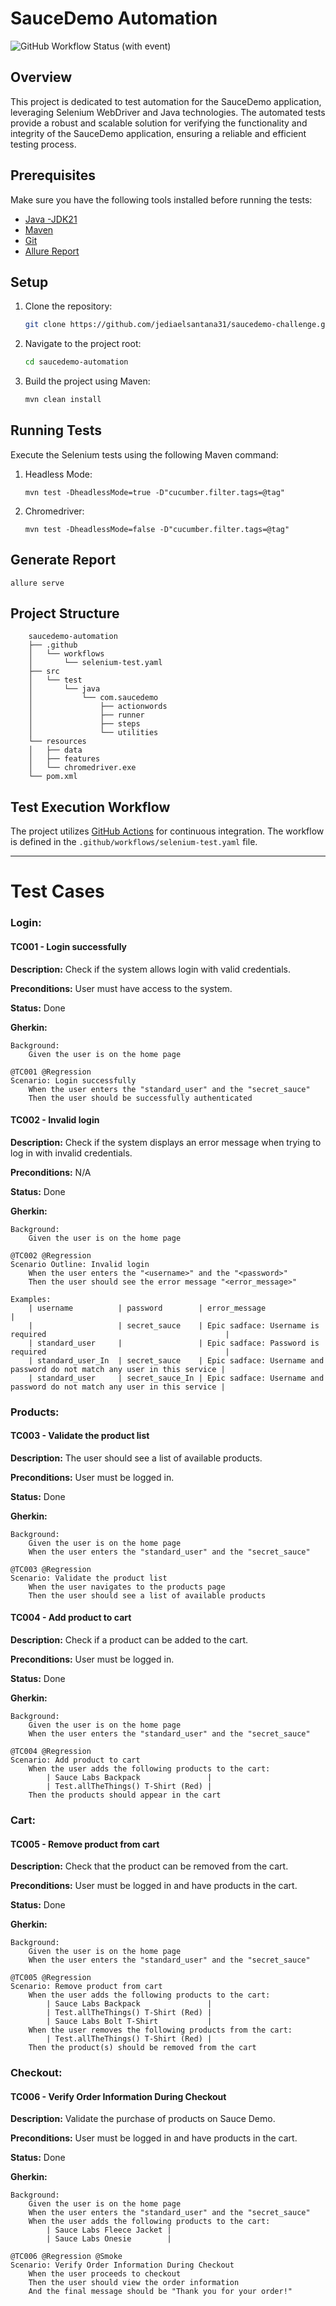 # SauceDemo Automation 
![GitHub Workflow Status (with event)](https://img.shields.io/github/actions/workflow/status/jediaelsantana31/saucedemo-challenge/Java%20CI%20with%20Maven%20-%20Swag%20Labs)

## Overview

This project is dedicated to test automation for the SauceDemo application, leveraging Selenium WebDriver and Java technologies. The automated tests provide a robust and scalable solution for verifying the functionality and integrity of the SauceDemo application, ensuring a reliable and efficient testing process.

## Prerequisites

Make sure you have the following tools installed before running the tests:

- [Java -JDK21](https://www.oracle.com/br/java/technologies/downloads/)
- [Maven](https://maven.apache.org/download.cgi)
- [Git](https://git-scm.com/book/en/v2/Getting-Started-Installing-Git)
- [Allure Report](https://allurereport.org/docs/gettingstarted-installation/)

## Setup

1. Clone the repository:

   ```bash
   git clone https://github.com/jediaelsantana31/saucedemo-challenge.git
   
2. Navigate to the project root:
   ```bash
   cd saucedemo-automation

3. Build the project using Maven:
   ```bash
   mvn clean install

## Running Tests
Execute the Selenium tests using the following Maven command:

1. Headless Mode:
   	```
   	mvn test -DheadlessMode=true -D"cucumber.filter.tags=@tag"
   	```
2. Chromedriver:
   	```
   	mvn test -DheadlessMode=false -D"cucumber.filter.tags=@tag"
	```

## Generate Report
 	allure serve
## Project Structure

        saucedemo-automation
        ├── .github
        │   └── workflows
        │       └── selenium-test.yaml
        ├── src
        │   └── test
        │       └── java
        │           └── com.saucedemo
        │               ├── actionwords
        │               ├── runner
        │               ├── steps
        │               └── utilities
        └── resources
        │   ├── data
        │   ├── features
        │   └── chromedriver.exe
        └── pom.xml

## Test Execution Workflow
The project utilizes [GitHub Actions](https://github.com/jediaelsantana31/saucedemo-challenge/actions) for continuous integration. The workflow is defined in the `.github/workflows/selenium-test.yaml` file.

--------------
# Test Cases

### Login:

#### TC001 - Login successfully

**Description:** Check if the system allows login with valid credentials.

**Preconditions:** User must have access to the system.

**Status:** Done

**Gherkin:**
	
	Background:
	    Given the user is on the home page

	@TC001 @Regression
	Scenario: Login successfully
	    When the user enters the "standard_user" and the "secret_sauce"
	    Then the user should be successfully authenticated
     

#### TC002 - Invalid login

**Description:** Check if the system displays an error message when trying to log in with invalid credentials.

**Preconditions:** N/A

**Status:** Done

**Gherkin:**

	Background:
		Given the user is on the home page

	@TC002 @Regression
	Scenario Outline: Invalid login
		When the user enters the "<username>" and the "<password>"
		Then the user should see the error message "<error_message>"

	Examples:
		| username          | password        | error_message                                                             |
		|                   | secret_sauce    | Epic sadface: Username is required                                        |
		| standard_user     |                 | Epic sadface: Password is required                                        |
		| standard_user_In  | secret_sauce    | Epic sadface: Username and password do not match any user in this service |
		| standard_user     | secret_sauce_In | Epic sadface: Username and password do not match any user in this service |

### Products:

#### TC003 - Validate the product list

**Description:** The user should see a list of available products.

**Preconditions:** User must be logged in.

**Status:** Done

**Gherkin:**

	Background:
		Given the user is on the home page
		When the user enters the "standard_user" and the "secret_sauce"

	@TC003 @Regression
	Scenario: Validate the product list
		When the user navigates to the products page
		Then the user should see a list of available products
	
	
#### TC004 - Add product to cart

**Description:** Check if a product can be added to the cart.

**Preconditions:** User must be logged in.

**Status:** Done

**Gherkin:**

	Background:
		Given the user is on the home page
		When the user enters the "standard_user" and the "secret_sauce"

	@TC004 @Regression
	Scenario: Add product to cart
		When the user adds the following products to the cart:
			| Sauce Labs Backpack               |
			| Test.allTheThings() T-Shirt (Red) |
		Then the products should appear in the cart

  ### Cart:

#### TC005 - Remove product from cart

**Description:** Check that the product can be removed from the cart.

**Preconditions:** User must be logged in and have products in the cart.

**Status:** Done

**Gherkin:**

	Background:
		Given the user is on the home page
		When the user enters the "standard_user" and the "secret_sauce"

	@TC005 @Regression
	Scenario: Remove product from cart
		When the user adds the following products to the cart:
			| Sauce Labs Backpack               |
			| Test.allTheThings() T-Shirt (Red) |
			| Sauce Labs Bolt T-Shirt           |
		When the user removes the following products from the cart:
			| Test.allTheThings() T-Shirt (Red) |
		Then the product(s) should be removed from the cart


### Checkout:

#### TC006 - Verify Order Information During Checkout

**Description:** Validate the purchase of products on Sauce Demo.

**Preconditions:** User must be logged in and have products in the cart.

**Status:** Done

**Gherkin:**

	Background:
		Given the user is on the home page
		When the user enters the "standard_user" and the "secret_sauce"
		When the user adds the following products to the cart:
			| Sauce Labs Fleece Jacket |
			| Sauce Labs Onesie        |

	@TC006 @Regression @Smoke
	Scenario: Verify Order Information During Checkout
		When the user proceeds to checkout
		Then the user should view the order information
		And the final message should be "Thank you for your order!"
